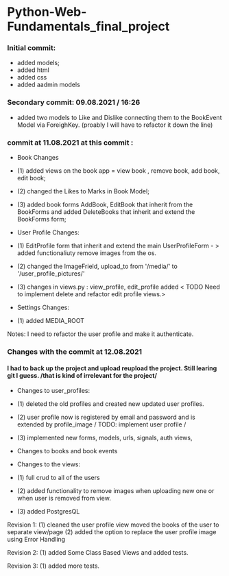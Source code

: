 # Python-Web-Fundamentals_final_project


### Initial commit:
* added models;
* added html
* added css
* added aadmin models


### Secondary commit: 09.08.2021 / 16:26
* added two models to Like and Dislike connecting them to the BookEvent Model via ForeighKey. (proably I will have to refactor it down the line)


### commit at 11.08.2021 at this commit :

* Book Changes
* (1) added views on the book app = view book , remove book, add book, edit book;
* (2) changed the Likes to Marks in Book Model;
* (3) added book forms AddBook, EditBook that inherit from the BookForms and added DeleteBooks that inherit and extend the BookForms form;

*  User Profile Changes: 
* (1) EditProfile form that inherit and extend the  main UserProfileForm  - > added functionaliuty remove images from the os. 
* (2) changed the ImageFrield, upload_to from '/media/' to '/user_profile_pictures/'
* (3) changes in views.py : view_profile, edit_profile added  < TODO Need to implement delete and refactor edit profile views.>

* Settings Changes:
* (1) added MEDIA_ROOT

Notes: I need to refactor the user profile and make it authenticate. 

### Changes with the commit at 12.08.2021

#### I had to back up the project and upload reupload the project. Still learing git I guess. /that is kind of irrelevant for the project/

* Changes to user_profiles:
* (1) deleted the old profiles and created  new updated user profiles.
* (2) user profile now is registered by email and password and is extended by profile_image / TODO: implement user profile / 
* (3) implemented new forms, models, urls, signals, auth views, 

* Changes to books and book events 

* Changes to the views:
* (1) full crud to all of the users 
* (2) added functionality to remove images when uploading new one or when user is removed from view.
* (3) added PostgresQL



Revision 1: 
    (1) cleaned the user profile view  moved the books of the user to separate view/page 
    (2) added the option to replace the user profile image using Error Handling 

Revision 2:
    (1) added Some Class Based Views and added tests.

Revision 3: 
    (1) added more tests.
    